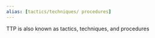 ```yaml
---
alias: [tactics/techniques/ procedures]
---
```

TTP is also known as tactics, techniques, and procedures